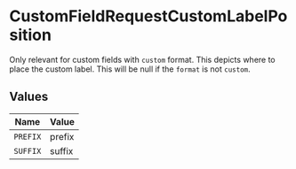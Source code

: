 # CustomFieldRequestCustomLabelPosition

Only relevant for custom fields with `custom` format. This depicts where to place the custom label. This will be null if the `format` is not `custom`.


## Values

| Name     | Value    |
| -------- | -------- |
| `PREFIX` | prefix   |
| `SUFFIX` | suffix   |